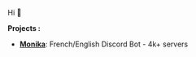 Hi 🍍


**__Projects :__**
- **[Monika](https://monika.gg)**: French/English Discord Bot - 4k+ servers
